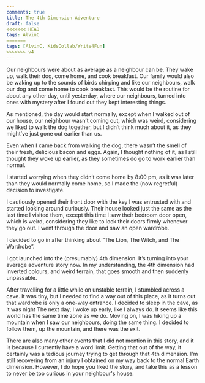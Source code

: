 ```yaml
---
comments: true
title: The 4th Dimension Adventure
draft: false
<<<<<<< HEAD
tags: AlvinC
=======
tags: [AlvinC, KidsCollab/Write4Fun]
>>>>>>> v4
---
```

 
Our neighbours were about as average as a neighbour can be. They wake up, walk their dog, come home, and cook breakfast. Our family would also be waking up to the sounds of birds chirping and like our neighbours, walk our dog and come home to cook breakfast. This would be the routine for about any other day, until yesterday, where our neighbours, turned into ones with mystery after I found out they kept interesting things.

As mentioned, the day would start normally, except when I walked out of our house, our neighbour wasn’t coming out, which was weird, considering we liked to walk the dog together, but I didn’t think much about it, as they might’ve just gone out earlier than us.

Even when I came back from walking the dog, there wasn’t the smell of their fresh, delicious bacon and eggs. Again, I thought nothing of it, as I still thought they woke up earlier, as they sometimes do go to work earlier than normal.

I started worrying when they didn’t come home by 8:00 pm, as it was later than they would normally come home, so I made the (now regretful) decision to investigate.

I cautiously opened their front door with the key I was entrusted with and started looking around curiously. Their house looked just the same as the last time I visited them, except this time I saw their bedroom door open, which is weird, considering they like to lock their doors firmly whenever they go out. I went through the door and saw an open wardrobe.

I decided to go in after thinking about “The Lion, The Witch, and The Wardrobe”.

I got launched into the (presumably) 4th dimension. It’s turning into your average adventure story now. In my understanding, the 4th dimension had inverted colours, and weird terrain, that goes smooth and then suddenly unpassable.

After travelling for a little while on unstable terrain, I stumbled across a cave. It was tiny, but I needed to find a way out of this place, as it turns out that wardrobe is only a one-way entrance. I decided to sleep in the cave, as it was night
The next day, I woke up early, like I always do. It seems like this world has the same time zone as we do. Moving on, I was hiking up a mountain when I saw our neighbours, doing the same thing. I decided to follow them, up the mountain, and there was the exit.

There are also many other events that I did not mention in this story, and it is because I currently have a word limit. Getting that out of the way, it certainly was a tedious journey trying to get through that 4th dimension. I'm still recovering from an injury I obtained on my way back to the normal Earth dimension. However, I do hope you liked the story, and take this as a lesson to never be too curious in your neighbour's house.

